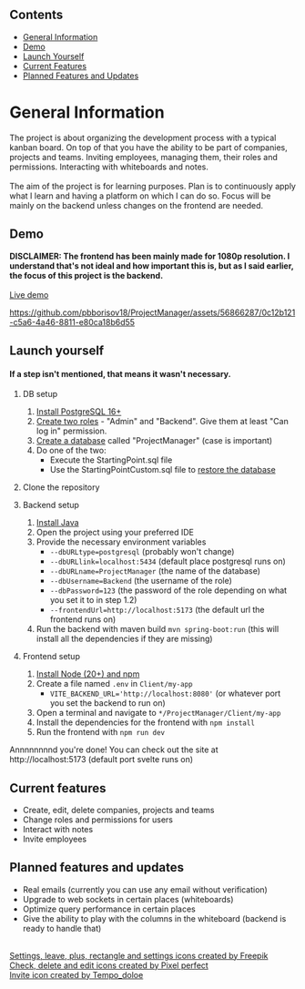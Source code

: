 ## Contents
* [General Information](#general-information)
* [Demo](#demo)
* [Launch Yourself](#launch-yourself)
* [Current Features](#current-features)
* [Planned Features and Updates](#planned-features-and-updates)

# General Information
The project is about organizing the development process with a typical kanban board. 
On top of that you have the ability to be part of companies, projects and teams.
Inviting employees, managing them, their roles and permissions. Interacting with whiteboards and notes.
<br><br>
The aim of the project is for learning purposes. Plan is to continuously apply what I learn
and having a platform on which I can do so. 
Focus will be mainly on the backend unless changes on the frontend are needed.
## Demo
**DISCLAIMER: The frontend has been mainly made for 1080p resolution. I understand that's not ideal and how important this is, but as I said earlier, the focus of this project is the backend.**
<br><br>
[Live demo](https://agile-ace.tech)

https://github.com/pbborisov18/ProjectManager/assets/56866287/0c12b121-c5a6-4a46-8811-e80ca18b6d55

## Launch yourself

#### If a step isn't mentioned, that means it wasn't necessary.

1. DB setup
   1. [Install PostgreSQL 16+](https://www.postgresql.org/download/)
   2. [Create two roles](https://www.postgresql.org/docs/current/sql-createrole.html) - "Admin" and "Backend". 
   Give them at least "Can log in" permission.
   3. [Create a database](https://www.postgresql.org/docs/current/sql-createdatabase.html) called "ProjectManager" (case is important)
   4. Do one of the two:
      - Execute the StartingPoint.sql file
      - Use the StartingPointCustom.sql file to [restore the database](https://www.postgresql.org/docs/8.1/backup.html)

2. Clone the repository

3. Backend setup
   1. [Install Java](https://www.oracle.com/cis/java/technologies/downloads/#java17)
   2. Open the project using your preferred IDE
   3. Provide the necessary environment variables 
      - `--dbURLtype=postgresql` (probably won't change)
      - `--dbURLlink=localhost:5434` (default place postgresql runs on)
      - `--dbURLname=ProjectManager` (the name of the database)
      - `--dbUsername=Backend` (the username of the role)
      - `--dbPassword=123` (the password of the role depending on what you set it to in step 1.2)
      - `--frontendUrl=http://localhost:5173` (the default url the frontend runs on)
   4. Run the backend with maven build `mvn spring-boot:run` (this will install all the dependencies if they are missing)

4. Frontend setup
   1. [Install Node (20+) and npm](https://nodejs.org/en/download)
   2. Create a file named `.env` in `Client/my-app`
      - `VITE_BACKEND_URL='http://localhost:8080'` (or whatever port you set the backend to run on)
   3. Open a terminal and navigate to `*/ProjectManager/Client/my-app`
   4. Install the dependencies for the frontend with `npm install`
   5. Run the frontend with `npm run dev`

Annnnnnnnd you're done! You can check out the site at http://localhost:5173 (default port svelte runs on)

## Current features
* Create, edit, delete companies, projects and teams
* Change roles and permissions for users
* Interact with notes
* Invite employees

## Planned features and updates
* Real emails (currently you can use any email without verification)
* Upgrade to web sockets in certain places (whiteboards)
* Optimize query performance in certain places
* Give the ability to play with the columns in the whiteboard (backend is ready to handle that)

<br>
<a href="https://www.flaticon.com/authors/freepik" title="settings icons">Settings, leave, plus, rectangle and settings icons created by Freepik</a><br>
<a href="https://www.flaticon.com/authors/pixel-perfect" title="right icons">Check, delete and edit icons created by Pixel perfect</a><br>
<a href="https://www.flaticon.com/authors/tempo-doloe" title="invite icons">Invite icon created by Tempo_doloe</a><br>


